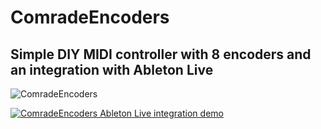 # ComradeEncoders

## Simple DIY MIDI controller with 8 encoders and an integration with Ableton Live

![ComradeEncoders](https://imgur.com/ciECFKU.jpg)

[![ComradeEncoders Ableton Live integration demo](https://imgur.com/AhuFiNM.jpg)](https://www.youtube.com/watch?v=D4n___7jOlM)

